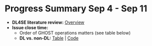 # Progress Summary Sep 4 - Sep 11

* **DL4SE literature review:** [Overview](https://github.com/raise-yedida/progress-reports/blob/master/2020/Sep4%20-%20Sep%2011/summary.md) 
* **Issue close time:**
    * Order of GHOST operations matters (see table below)
    * **DL vs. non-DL:** [Table](https://drive.google.com/file/d/1ORJi8MtERJyaJsukmILrEAOTF4wpNAj3/view?usp=sharing) | [Code](https://github.com/yrahul3910/nondl-wfo/) 

